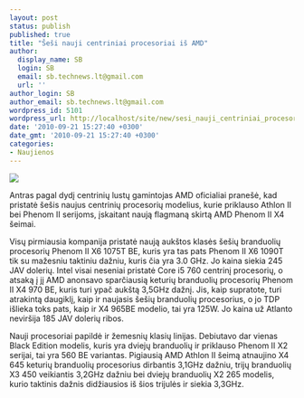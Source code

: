 ```yaml
---
layout: post
status: publish
published: true
title: "Šeši nauji centriniai procesoriai iš AMD"
author:
  display_name: SB
  login: SB
  email: sb.technews.lt@gmail.com
  url: ''
author_login: SB
author_email: sb.technews.lt@gmail.com
wordpress_id: 5101
wordpress_url: http://localhost/site/new/sesi_nauji_centriniai_procesoriai_is_amd/
date: '2010-09-21 15:27:40 +0300'
date_gmt: '2010-09-21 15:27:40 +0300'
categories:
- Naujienos
---
```

<div class="imgright"><img src="http://t1.gstatic.com/images?q=tbn:5AtdyluvU_CwnM:http://news.softpedia.com/images/news2/AMD-Phenom-II-X4-955-To-Go-Against-Intel-039-s-Core-i7-920-2.jpg"  /></div>
<p>Antras pagal dydį centrinių lustų gamintojas AMD oficialiai pranešė, kad pristatė šešis naujus centrinių procesorių modelius, kurie priklauso Athlon II bei Phenom II serijoms, įskaitant naują flagmaną skirtą AMD Phenom II X4 šeimai.</p>
<p>Visų pirmiausia kompanija pristatė naują aukštos klasės šešių branduolių procesorių Phenom II X6 1075T BE, kuris yra tas pats Phenom II X6 1090T tik su mažesniu taktiniu dažniu, kuris čia yra 3.0 GHz. Jo kaina siekia 245 JAV dolerių. Intel visai neseniai pristatė Core i5 760 centrinį procesorių, o atsaką į jį AMD anonsavo sparčiausią keturių branduolių procesorių Phenom II X4 970 BE, kuris turi ypač aukštą 3,5GHz dažnį. Jis, kaip supratote, turi atrakintą daugiklį, kaip ir naujasis šešių branduolių procesorius, o jo TDP išlieka toks pats, kaip ir X4 965BE modelio, tai yra 125W. Jo kaina už Atlanto neviršija 185 JAV dolerių ribos. </p>
<p>Nauji procesoriai papildė ir žemesnių klasių linijas. Debiutavo dar vienas Black Edition modelis, kuris yra dviejų branduolių ir priklauso Phenom II X2 serijai, tai yra 560 BE variantas. Pigiausią AMD Athlon II šeimą atnaujino X4 645 keturių branduolių procesorius dirbantis 3,1GHz dažniu, trijų branduolių X3 450 veikiantis 3,2GHz dažniu bei dviejų branduolių X2 265 modelis, kurio taktinis dažnis didžiausios iš šios trijulės ir siekia 3,3GHz.<br /></p>
